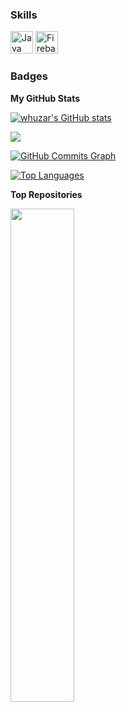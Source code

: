 ### Skills


<p align="left">
<a href="https://www.oracle.com/java/" target="_blank" rel="noreferrer"><img src="https://raw.githubusercontent.com/danielcranney/readme-generator/main/public/icons/skills/java-colored.svg" width="36" height="36" alt="Java" /></a>
<a href="https://firebase.google.com/" target="_blank" rel="noreferrer"><img src="https://raw.githubusercontent.com/danielcranney/readme-generator/main/public/icons/skills/firebase-colored.svg" width="36" height="36" alt="Firebase" /></a>
</p>

### Badges

<b>My GitHub Stats</b>

<a href="http://www.github.com/whuzar"><img src="https://github-readme-stats.vercel.app/api?username=whuzar&show_icons=true&hide=&count_private=true&title_color=3382ed&text_color=0891b2&icon_color=a855f7&bg_color=000000&hide_border=true&show_icons=true" alt="whuzar's GitHub stats" /></a>

<a href="http://www.github.com/whuzar"><img src="https://github-readme-streak-stats.herokuapp.com/?user=whuzar&stroke=0891b2&background=000000&ring=3382ed&fire=3382ed&currStreakNum=0891b2&currStreakLabel=3382ed&sideNums=0891b2&sideLabels=0891b2&dates=0891b2&hide_border=true" /></a>

<a href="http://www.github.com/whuzar"><img src="https://activity-graph.herokuapp.com/graph?username=whuzar&bg_color=000000&color=0891b2&line=a855f7&point=0891b2&area_color=000000&area=true&hide_border=true&custom_title=GitHub%20Commits%20Graph" alt="GitHub Commits Graph" /></a>

<a href="https://github.com/whuzar" align="left"><img src="https://github-readme-stats.vercel.app/api/top-langs/?username=whuzar&langs_count=10&title_color=3382ed&text_color=0891b2&icon_color=a855f7&bg_color=000000&hide_border=true&locale=en&custom_title=Top%20%Languages" alt="Top Languages" /></a>

<b>Top Repositories</b>

<div width="100%" align="center"><a href="https://github.com/whuzar/Finanse-Wspolnoty" align="left"><img align="left" width="45%" src="https://github-readme-stats.vercel.app/api/pin/?username=whuzar&repo=Finanse-Wspolnoty&title_color=3382ed&text_color=0891b2&icon_color=a855f7&bg_color=000000&hide_border=true&locale=en" /></a></div><br /><br /><br /><br /><br /><br /><br />
